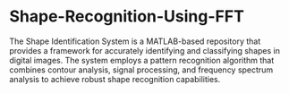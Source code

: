 # Shape-Recognition-Using-FFT
The Shape Identification System is a MATLAB-based repository that provides a framework for accurately identifying and classifying shapes in digital images. The system employs a pattern recognition algorithm that combines contour analysis, signal processing, and frequency spectrum analysis to achieve robust shape recognition capabilities.
